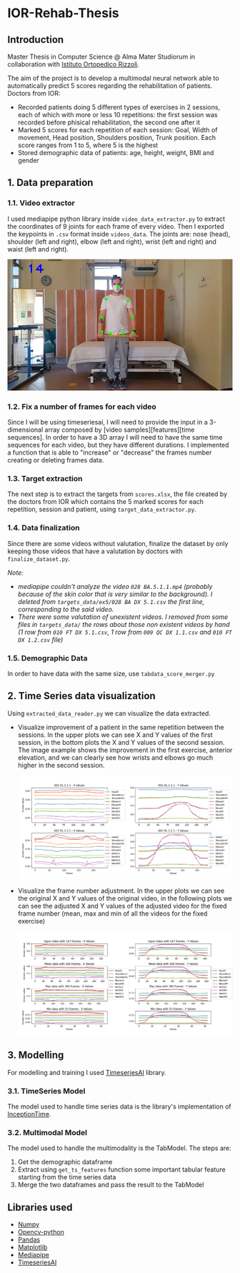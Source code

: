 # IOR-Rehab-Thesis
## Introduction
Master Thesis in Computer Science @ Alma Mater Studiorum in collaboration with [Istituto Ortopedico Rizzoli](https://www.ior.it/).

The aim of the project is to develop a multimodal neural network able to automatically predict 5 scores regarding the rehabilitation of patients. Doctors from IOR:
* Recorded patients doing 5 different types of exercises in 2 sessions, each of which with more or less 10 repetitions: the first session was recorded before phisical rehabilitation, the second one after it
* Marked 5 scores for each repetition of each session: Goal, Width of movement, Head position, Shoulders position, Trunk position. Each score ranges from 1 to 5, where 5 is the highest
* Stored demographic data of patients: age, height, weight, BMI and gender

## 1. Data preparation
### 1.1. Video extractor
I used mediapipe python library inside `video_data_extractor.py` to extract the coordinates of 9 joints for each frame of every video. Then I exported the keypoints in `.csv` format inside `videos_data`. The joints are: nose (head), shoulder (left and right), elbow (left and right), wrist (left and right) and waist (left and right).

<img src="images/tracker.png">

### 1.2. Fix a number of frames for each video
Since I will be using timeseriesai, I will need to provide the input in a 3-dimensional array composed by [video samples][features][time sequences]. In order to have a 3D array I will need to have the same time sequences for each video, but they have different durations. I implemented a function that is able to "increase" or "decrease" the frames number creating or deleting frames data.

### 1.3. Target extraction
The next step is to extract the targets from `scores.xlsx`, the file created by the doctors from IOR which contains the 5 marked scores for each repetition, session and patient, using `target_data_extractor.py`.

### 1.4. Data finalization
Since there are some videos without valutation, finalize the dataset by only keeping those videos that have a valutation by doctors with `finalize_dataset.py`.

*Note:* 
* *mediapipe couldn't analyze the video `028 BA.5.1.1.mp4` (probably because of the skin color that is very similar to the background). I deleted from `targets_data/ex5/028 BA DX 5.1.csv` the first line, corresponding to the said video.*
* *There were some valutation of unexistent videos. I removed from some files in `targets_data/` the rows about those non existent videos by hand (1 row from `010 FT DX 5.1.csv`, 1 row from `009 QC DX 1.1.csv` and `010 FT DX 1.2.csv` file)*

### 1.5. Demographic Data
In order to have data with the same size, use `tabdata_score_merger.py`

## 2. Time Series data visualization
Using `extracted_data_reader.py` we can visualize the data extracted.
* Visualize improvement of a patient in the same repetition between the sessions. In the upper plots we can see X and Y values of the first session, in the bottom plots the X and Y values of the second session. The image example shows the improvement in the first exercise, anterior elevation, and we can clearly see how wrists and elbows go much higher in the second session.  
    <p style="align:center">
    <img src="images/improv.png">
    </p>
* Visualize the frame number adjustment. In the upper plots we can see the original X and Y values of the original video, in the following plots we can see the adjusted X and Y values of the adjusted video for the fixed frame number (mean, max and min of all the videos for the fixed exercise)
    <p style="align:center">
    <img src="images/ex1-adjust.png">
    </p>

## 3. Modelling
For modelling and training I used [TimeseriesAI](https://timeseriesai.github.io/tsai/) library.
### 3.1. TimeSeries Model
The model used to handle time series data is the library's implementation of [InceptionTime](https://link.springer.com/article/10.1007/s10618-020-00710-y). 
### 3.2. Multimodal Model
The model used to handle the multimodality is the TabModel. The steps are:
1. Get the demographic dataframe
2. Extract using `get_ts_features` function some important tabular feature starting from the time series data
3. Merge the two dataframes and pass the result to the TabModel  

## Libraries used
* [Numpy](https://numpy.org/)
* [Opencv-python](https://pypi.org/project/opencv-python/)
* [Pandas](https://pandas.pydata.org/)
* [Matplotlib](https://matplotlib.org/stable/index.html)
* [Mediapipe](https://pypi.org/project/mediapipe/)
* [TimeseriesAI](https://timeseriesai.github.io/tsai/)